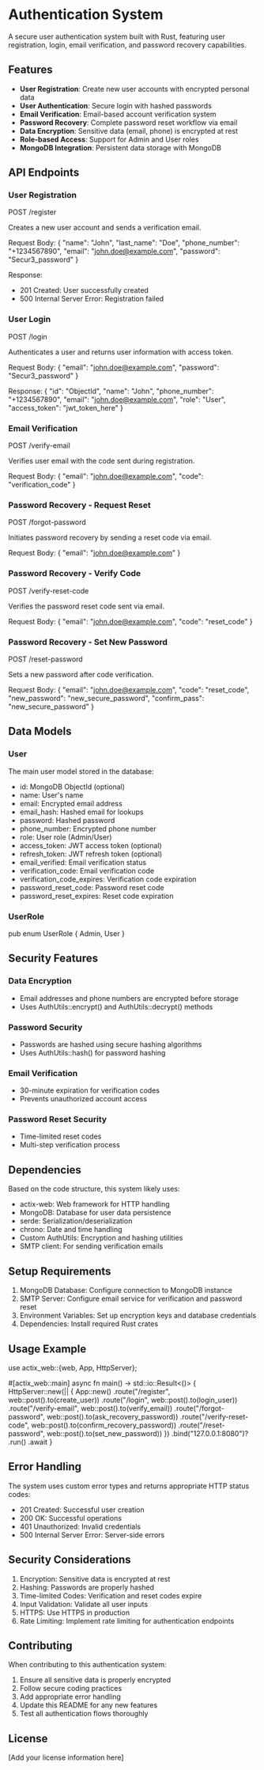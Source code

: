 # Authentication System

A secure user authentication system built with Rust, featuring user registration, login, email verification, and password recovery capabilities.

## Features

- **User Registration**: Create new user accounts with encrypted personal data
- **User Authentication**: Secure login with hashed passwords
- **Email Verification**: Email-based account verification system
- **Password Recovery**: Complete password reset workflow via email
- **Data Encryption**: Sensitive data (email, phone) is encrypted at rest
- **Role-based Access**: Support for Admin and User roles
- **MongoDB Integration**: Persistent data storage with MongoDB

## API Endpoints

### User Registration
POST /register

Creates a new user account and sends a verification email.

Request Body:
{
  "name": "John",
  "last_name": "Doe",
  "phone_number": "+1234567890",
  "email": "john.doe@example.com",
  "password": "Secur3_password"
}

Response:
- 201 Created: User successfully created
- 500 Internal Server Error: Registration failed

### User Login
POST /login

Authenticates a user and returns user information with access token.

Request Body:
{
  "email": "john.doe@example.com",
  "password": "Secur3_password"
}

Response:
{
  "id": "ObjectId",
  "name": "John",
  "phone_number": "+1234567890",
  "email": "john.doe@example.com",
  "role": "User",
  "access_token": "jwt_token_here"
}

### Email Verification
POST /verify-email

Verifies user email with the code sent during registration.

Request Body:
{
  "email": "john.doe@example.com",
  "code": "verification_code"
}

### Password Recovery - Request Reset
POST /forgot-password

Initiates password recovery by sending a reset code via email.

Request Body:
{
  "email": "john.doe@example.com"
}

### Password Recovery - Verify Code
POST /verify-reset-code

Verifies the password reset code sent via email.

Request Body:
{
  "email": "john.doe@example.com",
  "code": "reset_code"
}

### Password Recovery - Set New Password
POST /reset-password

Sets a new password after code verification.

Request Body:
{
  "email": "john.doe@example.com",
  "code": "reset_code",
  "new_password": "new_secure_password",
  "confirm_pass": "new_secure_password"
}

## Data Models

### User
The main user model stored in the database:
- id: MongoDB ObjectId (optional)
- name: User's name
- email: Encrypted email address
- email_hash: Hashed email for lookups
- password: Hashed password
- phone_number: Encrypted phone number
- role: User role (Admin/User)
- access_token: JWT access token (optional)
- refresh_token: JWT refresh token (optional)
- email_verified: Email verification status
- verification_code: Email verification code
- verification_code_expires: Verification code expiration
- password_reset_code: Password reset code
- password_reset_expires: Reset code expiration

### UserRole
pub enum UserRole {
    Admin,
    User
}

## Security Features

### Data Encryption
- Email addresses and phone numbers are encrypted before storage
- Uses AuthUtils::encrypt() and AuthUtils::decrypt() methods

### Password Security
- Passwords are hashed using secure hashing algorithms
- Uses AuthUtils::hash() for password hashing

### Email Verification
- 30-minute expiration for verification codes
- Prevents unauthorized account access

### Password Reset Security
- Time-limited reset codes
- Multi-step verification process

## Dependencies

Based on the code structure, this system likely uses:
- actix-web: Web framework for HTTP handling
- MongoDB: Database for user data persistence
- serde: Serialization/deserialization
- chrono: Date and time handling
- Custom AuthUtils: Encryption and hashing utilities
- SMTP client: For sending verification emails

## Setup Requirements

1. MongoDB Database: Configure connection to MongoDB instance
2. SMTP Server: Configure email service for verification and password reset
3. Environment Variables: Set up encryption keys and database credentials
4. Dependencies: Install required Rust crates

## Usage Example

use actix_web::{web, App, HttpServer};

#[actix_web::main]
async fn main() -> std::io::Result<()> {
    HttpServer::new(|| {
        App::new()
            .route("/register", web::post().to(create_user))
            .route("/login", web::post().to(login_user))
            .route("/verify-email", web::post().to(verify_email))
            .route("/forgot-password", web::post().to(ask_recovery_password))
            .route("/verify-reset-code", web::post().to(confirm_recovery_password))
            .route("/reset-password", web::post().to(set_new_password))
    })
    .bind("127.0.0.1:8080")?
    .run()
    .await
}

## Error Handling

The system uses custom error types and returns appropriate HTTP status codes:
- 201 Created: Successful user creation
- 200 OK: Successful operations
- 401 Unauthorized: Invalid credentials
- 500 Internal Server Error: Server-side errors

## Security Considerations

1. Encryption: Sensitive data is encrypted at rest
2. Hashing: Passwords are properly hashed
3. Time-limited Codes: Verification and reset codes expire
4. Input Validation: Validate all user inputs
5. HTTPS: Use HTTPS in production
6. Rate Limiting: Implement rate limiting for authentication endpoints

## Contributing

When contributing to this authentication system:
1. Ensure all sensitive data is properly encrypted
2. Follow secure coding practices
3. Add appropriate error handling
4. Update this README for any new features
5. Test all authentication flows thoroughly

## License

[Add your license information here]
